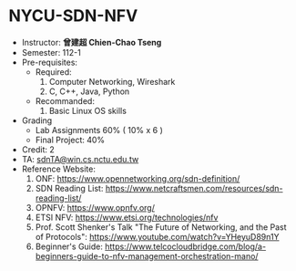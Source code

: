 # NYCU-SDN-NFV
- Instructor: **曾建超 Chien-Chao Tseng**
- Semester: 112-1
- Pre-requisites:
    - Required: 
        1.  Computer Networking, Wireshark
        2.  C, C++, Java, Python
    - Recommanded:
        1.  Basic Linux OS skills 
- Grading
    - Lab Assignments 60% ( 10% x 6 )
    - Final Project: 40%
- Credit: 2
- TA: sdnTA@win.cs.nctu.edu.tw
- Reference Website:
    1. ONF: https://www.opennetworking.org/sdn-definition/
    2. SDN Reading List: https://www.netcraftsmen.com/resources/sdn-reading-list/
    3. OPNFV: https://www.opnfv.org/
    4. ETSI NFV: https://www.etsi.org/technologies/nfv
    5. Prof. Scott Shenker's Talk "The Future of Networking, and the Past of Protocols": https://www.youtube.com/watch?v=YHeyuD89n1Y
    6. Beginner's Guide: https://www.telcocloudbridge.com/blog/a-beginners-guide-to-nfv-management-orchestration-mano/